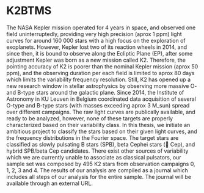 # K2BTMS

The NASA Kepler mission operated for 4 years in space, and observed one
field uninterruptedly, providing very high precision (aprox 1 ppm) light curves
for around 160 000 stars with a high focus on the exploration of exoplanets.
However, Kepler lost two of its reaction wheels in 2014, and since then, it is
bound to observe along the Ecliptic Plane (EP), after some adjustment Kepler
was born as a new mission called K2. Therefore, the pointing accuracy of
K2 is poorer than the nominal Kepler mission (aprox 50 ppm), and the observing
duration per each field is limited to aprox 80 days which limits the variability
frequency resolution. Still, K2 has opened up a new research window in
stellar astrophysics by observing more massive O- and B-type stars around
the galactic plane. Since 2014, the Institute of Astronomy in KU Leuven
in Belgium coordinated data acquisition of several O-type and B-type stars
(with masses exceeding aprox 3 M_sun) spread over different campaigns. The raw
light curves are publically available, and ready to be analyzed, however, none
of these targets are properly characterized based on their variability class.
In this thesis, we initiate an ambitious project to classify the stars based
on their given light curves, and the frequency distributions in the Fourier
space. The target stars are classified as slowly pulsating B stars (SPB), beta
Cephei stars ( Cep), and hybrid SPB/beta Cep candidates. There exist
other sources of variability which we are currently unable to associate as
classical pulsators, our sample set was composed by 495 K2 stars from observation
campaigns 0, 1, 2, 3 and 4. The results of our analysis are compiled
as a journal which includes all steps of our analysis for the entire sample.
The journal will be available through an external URL.
